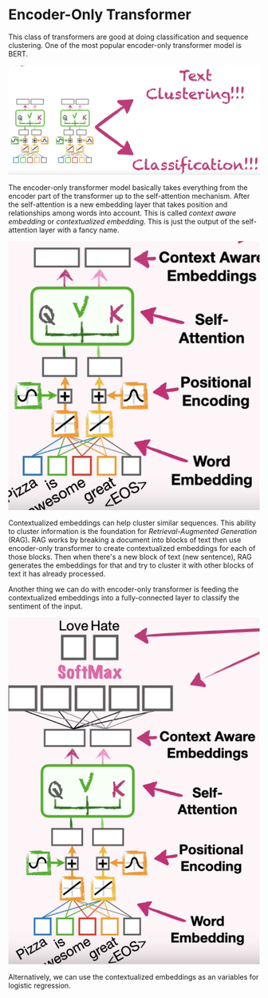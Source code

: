 # Encoder-Only Transformer

This class of transformers are good at doing classification and sequence clustering. One of the most popular encoder-only transformer model is BERT.

![](./Assets/encoder-only-transformer-diagram.png)

The encoder-only transformer model basically takes everything from the encoder part of the transformer up to the self-attention mechanism. After the self-attention is a new embedding layer that takes position and relationships among words into account. This is called *context aware embedding* or *contextualized embedding*. This is just the output of the self-attention layer with a fancy name.

![](./Assets/encoder-only-transformer-annotated-diagram.png)

Contextualized embeddings can help cluster similar sequences. This ability to cluster information is the foundation for *Retrieval-Augmented Generation* (RAG). RAG works by breaking a document into blocks of text then use encoder-only transformer to create contextualized embeddings for each of those blocks. Then when there's a new block of text (new sentence), RAG generates the embeddings for that and try to cluster it with other blocks of text it has already processed.

Another thing we can do with encoder-only transformer is feeding the contextualized embeddings into a fully-connected layer to classify the sentiment of the input.

![](./Assets/encoder-only-sentiment-analysis-diagram.png)

Alternatively, we can use the contextualized embeddings as an variables for logistic regression.